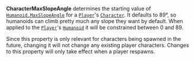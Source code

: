 **CharacterMaxSlopeAngle** determines the starting value of
[`Humanoid.MaxSlopeAngle`](https://create.roblox.com/docs/reference/engine/classes/Humanoid#MaxSlopeAngle) for a [`Player`](https://create.roblox.com/docs/reference/engine/classes/Player)'s
[`Character`](https://create.roblox.com/docs/reference/engine/classes/Player#Character). It defaults to 89°, so humanoids can
climb pretty much any slope they want by default. When applied to the
[`Player`](https://create.roblox.com/docs/reference/engine/classes/Player)'s [`Humanoid`](https://create.roblox.com/docs/reference/engine/classes/Humanoid) it will be constrained between 0 and 89.

Since this property is only relevant for characters being spawned in the
future, changing it will not change any existing player characters.
Changes to this property will only take effect when a player respawns.